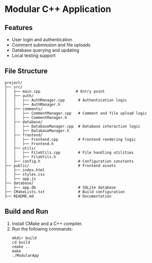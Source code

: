 # Modular C++ Application

## Features
- User login and authentication
- Comment submission and file uploads
- Database querying and updating
- Local testing support

## File Structure
```
project/
├── src/
│   ├── main.cpp                # Entry point
│   ├── auth/
│   │   ├── AuthManager.cpp      # Authentication logic
│   │   ├── AuthManager.h
│   ├── comments/
│   │   ├── CommentManager.cpp   # Comment and file upload logic
│   │   ├── CommentManager.h
│   ├── database/
│   │   ├── DatabaseManager.cpp  # Database interaction logic
│   │   ├── DatabaseManager.h
│   ├── frontend/
│   │   ├── Frontend.cpp         # Frontend rendering logic
│   │   ├── Frontend.h
│   ├── utils/
│   │   ├── FileUtils.cpp        # File handling utilities
│   │   ├── FileUtils.h
│   ├── config.h                 # Configuration constants
├── public/                      # Frontend assets
│   ├── index.html
│   ├── styles.css
│   ├── app.js
├── database/
│   ├── app.db                   # SQLite database
├── CMakeLists.txt               # Build configuration
├── README.md                    # Documentation
```

## Build and Run
1. Install CMake and a C++ compiler.
2. Run the following commands:
   ```
   mkdir build
   cd build
   cmake ..
   make
   ./ModularApp
   ```
